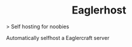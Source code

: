 <h1 align="center">Eaglerhost</h1>
> Self hosting for noobies

Automatically selfhost a Eaglercraft server
